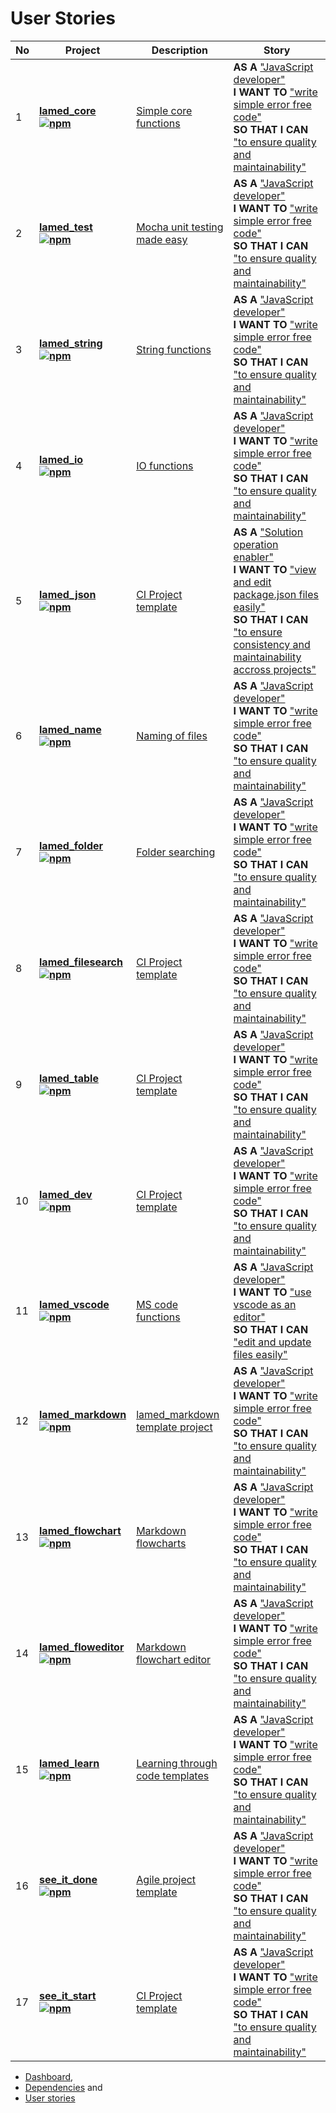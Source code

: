 # User Stories

No | Project | Description | Story
---- | ---- | ---- | ----
1 | **[lamed_core](https://github.com/perezLamed/lamed_core) <br> [![npm](https://img.shields.io/npm/v/lamed_core.svg)](https://www.npmjs.org/package/lamed_core)** | [Simple core functions](https://github.com/perezLamed/lamed_core/blob/master/doc/functions.md) | **AS A** <u>"JavaScript developer"</u> <br>**I WANT TO** <u>"write simple error free code"</u><br> **SO THAT I CAN** <u>"to ensure quality and maintainability"</u>
2 | **[lamed_test](https://github.com/perezLamed/lamed_test) <br> [![npm](https://img.shields.io/npm/v/lamed_test.svg)](https://www.npmjs.org/package/lamed_test)** | [Mocha unit testing made easy](https://github.com/perezLamed/lamed_test/blob/master/doc/functions.md) | **AS A** <u>"JavaScript developer"</u> <br>**I WANT TO** <u>"write simple error free code"</u><br> **SO THAT I CAN** <u>"to ensure quality and maintainability"</u>
3 | **[lamed_string](https://github.com/perezLamed/lamed_string) <br> [![npm](https://img.shields.io/npm/v/lamed_string.svg)](https://www.npmjs.org/package/lamed_string)** | [String functions](https://github.com/perezLamed/lamed_string/blob/master/doc/functions.md) | **AS A** <u>"JavaScript developer"</u> <br>**I WANT TO** <u>"write simple error free code"</u><br> **SO THAT I CAN** <u>"to ensure quality and maintainability"</u>
4 | **[lamed_io](https://github.com/perezLamed/lamed_io) <br> [![npm](https://img.shields.io/npm/v/lamed_io.svg)](https://www.npmjs.org/package/lamed_io)** | [IO functions](https://github.com/perezLamed/lamed_io/blob/master/doc/functions.md) | **AS A** <u>"JavaScript developer"</u> <br>**I WANT TO** <u>"write simple error free code"</u><br> **SO THAT I CAN** <u>"to ensure quality and maintainability"</u>
5 | **[lamed_json](https://github.com/perezLamed/lamed_json) <br> [![npm](https://img.shields.io/npm/v/lamed_json.svg)](https://www.npmjs.org/package/lamed_json)** | [CI Project template](https://github.com/perezLamed/lamed_json/blob/master/doc/functions.md) | **AS A** <u>"Solution operation enabler"</u> <br>**I WANT TO** <u>"view and edit package.json files easily"</u><br> **SO THAT I CAN** <u>"to ensure consistency and maintainability accross projects"</u>
6 | **[lamed_name](https://github.com/perezLamed/lamed_name) <br> [![npm](https://img.shields.io/npm/v/lamed_name.svg)](https://www.npmjs.org/package/lamed_name)** | [Naming of files](https://github.com/perezLamed/lamed_name/blob/master/doc/functions.md) | **AS A** <u>"JavaScript developer"</u> <br>**I WANT TO** <u>"write simple error free code"</u><br> **SO THAT I CAN** <u>"to ensure quality and maintainability"</u>
7 | **[lamed_folder](https://github.com/perezLamed/lamed_folder) <br> [![npm](https://img.shields.io/npm/v/lamed_folder.svg)](https://www.npmjs.org/package/lamed_folder)** | [Folder searching](https://github.com/perezLamed/lamed_folder/blob/master/doc/functions.md) | **AS A** <u>"JavaScript developer"</u> <br>**I WANT TO** <u>"write simple error free code"</u><br> **SO THAT I CAN** <u>"to ensure quality and maintainability"</u>
8 | **[lamed_filesearch](https://github.com/perezLamed/lamed_filesearch) <br> [![npm](https://img.shields.io/npm/v/lamed_filesearch.svg)](https://www.npmjs.org/package/lamed_filesearch)** | [CI Project template](https://github.com/perezLamed/lamed_filesearch/blob/master/doc/functions.md) | **AS A** <u>"JavaScript developer"</u> <br>**I WANT TO** <u>"write simple error free code"</u><br> **SO THAT I CAN** <u>"to ensure quality and maintainability"</u>
9 | **[lamed_table](https://github.com/perezLamed/lamed_table) <br> [![npm](https://img.shields.io/npm/v/lamed_table.svg)](https://www.npmjs.org/package/lamed_table)** | [CI Project template](https://github.com/perezLamed/lamed_table/blob/master/doc/functions.md) | **AS A** <u>"JavaScript developer"</u> <br>**I WANT TO** <u>"write simple error free code"</u><br> **SO THAT I CAN** <u>"to ensure quality and maintainability"</u>
10 | **[lamed_dev](https://github.com/perezLamed/lamed_dev) <br> [![npm](https://img.shields.io/npm/v/lamed_dev.svg)](https://www.npmjs.org/package/lamed_dev)** | [CI Project template](https://github.com/perezLamed/lamed_dev/blob/master/doc/functions.md) | **AS A** <u>"JavaScript developer"</u> <br>**I WANT TO** <u>"write simple error free code"</u><br> **SO THAT I CAN** <u>"to ensure quality and maintainability"</u>
11 | **[lamed_vscode](https://github.com/perezLamed/lamed_vscode) <br> [![npm](https://img.shields.io/npm/v/lamed_vscode.svg)](https://www.npmjs.org/package/lamed_vscode)** | [MS code functions](https://github.com/perezLamed/lamed_vscode/blob/master/doc/functions.md) | **AS A** <u>"JavaScript developer"</u> <br>**I WANT TO** <u>"use vscode as an editor"</u><br> **SO THAT I CAN** <u>"edit and update files easily"</u>
12 | **[lamed_markdown](https://github.com/perezLamed/lamed_markdown) <br> [![npm](https://img.shields.io/npm/v/lamed_markdown.svg)](https://www.npmjs.org/package/lamed_markdown)** | [lamed_markdown template project](https://github.com/perezLamed/lamed_markdown/blob/master/doc/functions.md) | **AS A** <u>"JavaScript developer"</u> <br>**I WANT TO** <u>"write simple error free code"</u><br> **SO THAT I CAN** <u>"to ensure quality and maintainability"</u>
13 | **[lamed_flowchart](https://github.com/perezLamed/lamed_flowchart) <br> [![npm](https://img.shields.io/npm/v/lamed_flowchart.svg)](https://www.npmjs.org/package/lamed_flowchart)** | [Markdown flowcharts](https://github.com/perezLamed/lamed_flowchart/blob/master/doc/functions.md) | **AS A** <u>"JavaScript developer"</u> <br>**I WANT TO** <u>"write simple error free code"</u><br> **SO THAT I CAN** <u>"to ensure quality and maintainability"</u>
14 | **[lamed_floweditor](https://github.com/perezLamed/lamed_floweditor) <br> [![npm](https://img.shields.io/npm/v/lamed_floweditor.svg)](https://www.npmjs.org/package/lamed_floweditor)** | [Markdown flowchart editor](https://github.com/perezLamed/lamed_floweditor/blob/master/doc/functions.md) | **AS A** <u>"JavaScript developer"</u> <br>**I WANT TO** <u>"write simple error free code"</u><br> **SO THAT I CAN** <u>"to ensure quality and maintainability"</u>
15 | **[lamed_learn](https://github.com/perezLamed/lamed_learn) <br> [![npm](https://img.shields.io/npm/v/lamed_learn.svg)](https://www.npmjs.org/package/lamed_learn)** | [Learning through code templates](https://github.com/perezLamed/lamed_learn/blob/master/doc/functions.md) | **AS A** <u>"JavaScript developer"</u> <br>**I WANT TO** <u>"write simple error free code"</u><br> **SO THAT I CAN** <u>"to ensure quality and maintainability"</u>
16 | **[see_it_done](https://github.com/perezLamed/see_it_done) <br> [![npm](https://img.shields.io/npm/v/see_it_done.svg)](https://www.npmjs.org/package/see_it_done)** | [Agile project template](https://github.com/perezLamed/see_it_done/blob/master/doc/functions.md) | **AS A** <u>"JavaScript developer"</u> <br>**I WANT TO** <u>"write simple error free code"</u><br> **SO THAT I CAN** <u>"to ensure quality and maintainability"</u>
17 | **[see_it_start](https://github.com/perezLamed/see_it_start) <br> [![npm](https://img.shields.io/npm/v/see_it_start.svg)](https://www.npmjs.org/package/see_it_start)** | [CI Project template](https://github.com/perezLamed/see_it_start/blob/master/doc/functions.md) | **AS A** <u>"JavaScript developer"</u> <br>**I WANT TO** <u>"write simple error free code"</u><br> **SO THAT I CAN** <u>"to ensure quality and maintainability"</u>
- [Dashboard](./Dashboard.md),
- [Dependencies](./Dependencies.md) and
- [User stories](./UserStories.md)